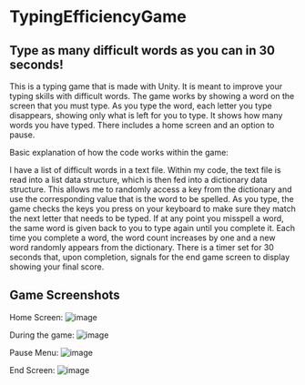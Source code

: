# TypingEfficiencyGame

## Type as many difficult words as you can in 30 seconds!

This is a typing game that is made with Unity.  It is meant to improve your typing skills with difficult words.  The game works by showing a word on the screen that you must type.  As you type the word, each letter you type disappears, showing only what is left for you to type.  It shows how many words you have typed.  There includes a home screen and an option to pause.

Basic explanation of how the code works within the game:

I have a list of difficult words in a text file.  Within my code, the text file is read into a list data structure, which is then fed into a dictionary data structure.  This allows me to randomly access a key from the dictionary and use the corresponding value that is the word to be spelled.  As you type, the game checks the keys you press on your keyboard to make sure they match the next letter that needs to be typed.  If at any point you misspell a word, the same word is given back to you to type again until you complete it.  Each time you complete a word, the word count increases by one and a new word randomly appears from the dictionary.  There is a timer set for 30 seconds that, upon completion, signals for the end game screen to display showing your final score.

## Game Screenshots
Home Screen:
![image](https://github.com/Leolife/TypingEfficiencyGame/assets/95724102/fe9fe11c-3915-4a51-ba24-6a88ccf23cef)

During the game:
![image](https://github.com/Leolife/TypingEfficiencyGame/assets/95724102/43df1707-5247-4950-b941-fc61b9ec3528)

Pause Menu:
![image](https://github.com/Leolife/TypingEfficiencyGame/assets/95724102/2dc65561-e3cc-450a-ba82-3b013ba5dbf9)

End Screen:
![image](https://github.com/Leolife/TypingEfficiencyGame/assets/95724102/2f272502-4df8-4015-afdd-de91ee3a127e)

